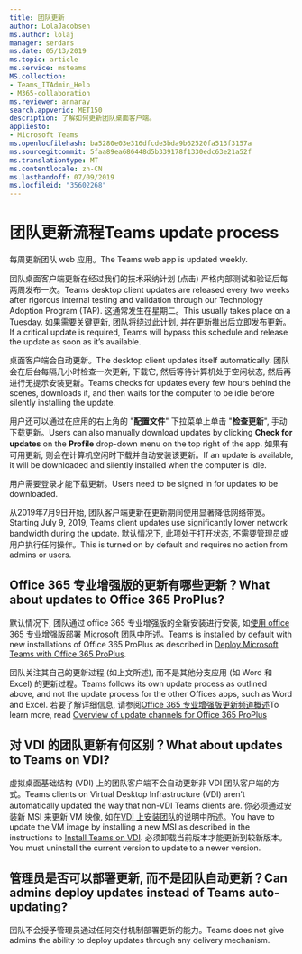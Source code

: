 ```yaml
---
title: 团队更新
author: LolaJacobsen
ms.author: lolaj
manager: serdars
ms.date: 05/13/2019
ms.topic: article
ms.service: msteams
MS.collection:
- Teams_ITAdmin_Help
- M365-collaboration
ms.reviewer: annaray
search.appverid: MET150
description: 了解如何更新团队桌面客户端。
appliesto:
- Microsoft Teams
ms.openlocfilehash: ba5280e03e316dfcde3bda9b62520fa513f3157a
ms.sourcegitcommit: 5faa89ea686448d5b339178f1330edc63e21a52f
ms.translationtype: MT
ms.contentlocale: zh-CN
ms.lasthandoff: 07/09/2019
ms.locfileid: "35602268"
---
```

# <a name="teams-update-process"></a><span data-ttu-id="4bece-103">团队更新流程</span><span class="sxs-lookup"><span data-stu-id="4bece-103">Teams update process</span></span>

<span data-ttu-id="4bece-104">每周更新团队 web 应用。</span><span class="sxs-lookup"><span data-stu-id="4bece-104">The Teams web app is updated weekly.</span></span>

<span data-ttu-id="4bece-105">团队桌面客户端更新在经过我们的技术采纳计划 (点击) 严格内部测试和验证后每两周发布一次。</span><span class="sxs-lookup"><span data-stu-id="4bece-105">Teams desktop client updates are released every two weeks after rigorous internal testing and validation through our Technology Adoption Program (TAP).</span></span> <span data-ttu-id="4bece-106">这通常发生在星期二。</span><span class="sxs-lookup"><span data-stu-id="4bece-106">This usually takes place on a Tuesday.</span></span> <span data-ttu-id="4bece-107">如果需要关键更新, 团队将绕过此计划, 并在更新推出后立即发布更新。</span><span class="sxs-lookup"><span data-stu-id="4bece-107">If a critical update is required, Teams will bypass this schedule and release the update as soon as it’s available.</span></span>

<span data-ttu-id="4bece-108">桌面客户端会自动更新。</span><span class="sxs-lookup"><span data-stu-id="4bece-108">The desktop client updates itself automatically.</span></span> <span data-ttu-id="4bece-109">团队会在后台每隔几小时检查一次更新, 下载它, 然后等待计算机处于空闲状态, 然后再进行无提示安装更新。</span><span class="sxs-lookup"><span data-stu-id="4bece-109">Teams checks for updates every few hours behind the scenes, downloads it, and then waits for the computer to be idle before silently installing the update.</span></span>

<span data-ttu-id="4bece-110">用户还可以通过在应用的右上角的 "**配置文件**" 下拉菜单上单击 "**检查更新**", 手动下载更新。</span><span class="sxs-lookup"><span data-stu-id="4bece-110">Users can also manually download updates by clicking **Check for updates** on the **Profile** drop-down menu on the top right of the app.</span></span> <span data-ttu-id="4bece-111">如果有可用更新, 则会在计算机空闲时下载并自动安装该更新。</span><span class="sxs-lookup"><span data-stu-id="4bece-111">If an update is available, it will be downloaded and silently installed when the computer is idle.</span></span>

<span data-ttu-id="4bece-112">用户需要登录才能下载更新。</span><span class="sxs-lookup"><span data-stu-id="4bece-112">Users need to be signed in for updates to be downloaded.</span></span> 

<span data-ttu-id="4bece-113">从2019年7月9日开始, 团队客户端更新在更新期间使用显著降低网络带宽。</span><span class="sxs-lookup"><span data-stu-id="4bece-113">Starting July 9, 2019, Teams client updates use significantly lower network bandwidth during the update.</span></span> <span data-ttu-id="4bece-114">默认情况下, 此项处于打开状态, 不需要管理员或用户执行任何操作。</span><span class="sxs-lookup"><span data-stu-id="4bece-114">This is turned on by default and requires no action from admins or users.</span></span>


## <a name="what-about-updates-to-office-365-proplus"></a><span data-ttu-id="4bece-115">Office 365 专业增强版的更新有哪些更新？</span><span class="sxs-lookup"><span data-stu-id="4bece-115">What about updates to Office 365 ProPlus?</span></span>

<span data-ttu-id="4bece-116">默认情况下, 团队通过 office 365 专业增强版的全新安装进行安装, 如[使用 office 365 专业增强版部署 Microsoft 团队](https://docs.microsoft.com/DeployOffice/teams-install)中所述。</span><span class="sxs-lookup"><span data-stu-id="4bece-116">Teams is installed by default with new installations of Office 365 ProPlus as described in [Deploy Microsoft Teams with Office 365 ProPlus](https://docs.microsoft.com/DeployOffice/teams-install).</span></span> 

<span data-ttu-id="4bece-117">团队关注其自己的更新过程 (如上文所述), 而不是其他分支应用 (如 Word 和 Excel) 的更新过程。</span><span class="sxs-lookup"><span data-stu-id="4bece-117">Teams follows its own update process as outlined above, and not the update process for the other Offices apps, such as Word and Excel.</span></span> <span data-ttu-id="4bece-118">若要了解详细信息, 请参阅[Office 365 专业增强版更新频道概述](https://docs.microsoft.com/DeployOffice/overview-of-update-channels-for-office-365-proplus)</span><span class="sxs-lookup"><span data-stu-id="4bece-118">To learn more, read [Overview of update channels for Office 365 ProPlus](https://docs.microsoft.com/DeployOffice/overview-of-update-channels-for-office-365-proplus)</span></span>

## <a name="what-about-updates-to-teams-on-vdi"></a><span data-ttu-id="4bece-119">对 VDI 的团队更新有何区别？</span><span class="sxs-lookup"><span data-stu-id="4bece-119">What about updates to Teams on VDI?</span></span>

<span data-ttu-id="4bece-120">虚拟桌面基础结构 (VDI) 上的团队客户端不会自动更新非 VDI 团队客户端的方式。</span><span class="sxs-lookup"><span data-stu-id="4bece-120">Teams clients on Virtual Desktop Infrastructure (VDI) aren't automatically updated the way that non-VDI Teams clients are.</span></span> <span data-ttu-id="4bece-121">你必须通过安装新 MSI 来更新 VM 映像, 如在[VDI 上安装团队](https://docs.microsoft.com/microsoftteams/teams-for-vdi#install-teams-on-vdi)的说明中所述。</span><span class="sxs-lookup"><span data-stu-id="4bece-121">You have to update the VM image by installing a new MSI as described in the instructions to [Install Teams on VDI](https://docs.microsoft.com/microsoftteams/teams-for-vdi#install-teams-on-vdi).</span></span> <span data-ttu-id="4bece-122">必须卸载当前版本才能更新到较新版本。</span><span class="sxs-lookup"><span data-stu-id="4bece-122">You must uninstall the current version to update to a newer version.</span></span>

## <a name="can-admins-deploy-updates-instead-of-teams-auto-updating"></a><span data-ttu-id="4bece-123">管理员是否可以部署更新, 而不是团队自动更新？</span><span class="sxs-lookup"><span data-stu-id="4bece-123">Can admins deploy updates instead of Teams auto-updating?</span></span>

<span data-ttu-id="4bece-124">团队不会授予管理员通过任何交付机制部署更新的能力。</span><span class="sxs-lookup"><span data-stu-id="4bece-124">Teams does not give admins the ability to deploy updates through any delivery mechanism.</span></span>
